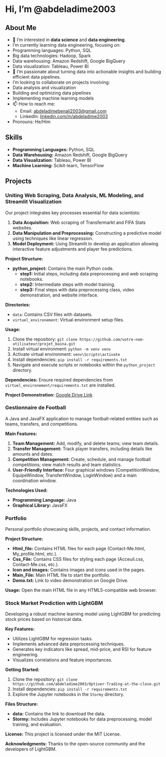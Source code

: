 # Hi, I’m @abdeladime2003

## About Me
- 👀 I’m interested in **data science** and **data engineering**.
-  I’m currently learning data engineering, focusing on:
  - Programming languages: Python, SQL
  - Big data technologies: Hadoop, Spark
  - Data warehousing: Amazon Redshift, Google BigQuery
  - Data visualization: Tableau, Power BI
- 💼 I’m passionate about turning data into actionable insights and building efficient data pipelines.
-  I’m looking to collaborate on projects involving:
  - Data analysis and visualization
  - Building and optimizing data pipelines
  - Implementing machine learning models
- 📫 How to reach me:
  - Email: [abdeladimebenali2003@gmail.com](mailto:abdeladimebenali2003@gmail.com)
  - LinkedIn: [linkedin.com/in/abdeladime2003]([https://linkedin.com/in/abdeladime200](https://www.linkedin.com/in/abdeladime-benali-83579a284/?lipi=urn%3Ali%3Apage%3Ad_flagship3_feed%3BTJBgDVU0SAerc20e1S4Djg%3D%3D)3)
-  Pronouns: He/Him

## Skills
- **Programming Languages:** Python, SQL
- **Data Warehousing:** Amazon Redshift, Google BigQuery
- **Data Visualization:** Tableau, Power BI
- **Machine Learning:** Scikit-learn, TensorFlow

## Projects

### Uniting Web Scraping, Data Analysis, ML Modeling, and Streamlit Visualization
Our project integrates key processes essential for data scientists:
1. **Data Acquisition:** Web scraping of Transfermarkt and FIFA Stats websites.
2. **Data Manipulation and Preprocessing:** Constructing a predictive model using techniques like linear regression.
3. **Model Deployment:** Using Streamlit to develop an application allowing interactive feature adjustments and player fee predictions.

**Project Structure:**
- **python_project:** Contains the main Python code.
  - **step1:** Initial steps, including data preprocessing and web scraping notebooks.
  - **step2:** Intermediate steps with model training.
  - **step3:** Final steps with data preprocessing class, video demonstration, and website interface.

**Directories:**
- `data`: Contains CSV files with datasets.
- `virtuel_environement`: Virtual environment setup files.

**Usage:**
1. Clone the repository: `git clone https://github.com/votre-nom-utilisateur/projet_baina.git`
2. Install virtual environment: `python -m venv venv`
3. Activate virtual environment: `venv\Scripts\activate`
4. Install dependencies: `pip install -r requirements.txt`
5. Navigate and execute scripts or notebooks within the `python_project` directory.

**Dependencies:** Ensure required dependencies from `virtuel_environement/requirements.txt` are installed.

**Project Demonstration:** [Google Drive Link](https://drive.google.com)

### Gestionnaire de Football
A Java and JavaFX application to manage football-related entities such as teams, transfers, and competitions.

**Main Features:**
1. **Team Management:** Add, modify, and delete teams; view team details.
2. **Transfer Management:** Track player transfers, including details like amounts and dates.
3. **Competition Management:** Create, schedule, and manage football competitions; view match results and team statistics.
4. **User-Friendly Interface:** Four graphical windows (CompetitionWindow, EquipeWindow, TransfertWindow, LoginWindow) and a main coordination window.

**Technologies Used:**
- **Programming Language:** Java
- **Graphical Library:** JavaFX

### Portfolio
Personal portfolio showcasing skills, projects, and contact information.

**Project Structure:**
- **Html_file:** Contains HTML files for each page (Contact-Me.html, My_profile.html, etc.).
- **Css_File:** Contains CSS files for styling each page (Acceuil.css, Contact-Me.css, etc.).
- **Icon and images:** Contains images and icons used in the pages.
- **Main_File:** Main HTML file to start the portfolio.
- **Demo.txt:** Link to video demonstration on Google Drive.

**Usage:** Open the main HTML file in any HTML5-compatible web browser.

### Stock Market Prediction with LightGBM
Developing a robust machine learning model using LightGBM for predicting stock prices based on historical data.

**Key Features:**
- Utilizes LightGBM for regression tasks.
- Implements advanced data preprocessing techniques.
- Generates key indicators like spread, mid-price, and RSI for feature engineering.
- Visualizes correlations and feature importances.

**Getting Started:**
1. Clone the repository: `git clone https://github.com/abdeladime2003/Optiver-Trading-at-the-close.git`
2. Install dependencies: `pip install -r requirements.txt`
3. Explore the Jupyter notebooks in the `Stormy` directory.

**Files Structure:**
- **data:** Contains the link to download the data.
- **Stormy:** Includes Jupyter notebooks for data preprocessing, model training, and evaluation.

**License:** This project is licensed under the MIT License.

**Acknowledgments:** Thanks to the open-source community and the developers of LightGBM.

<!---
abdeladime2003/abdeladime2003 is a ✨ special ✨ repository because its `README.md` (this file) appears on your GitHub profile.
You can click the Preview link to take a look at your changes.
--->
